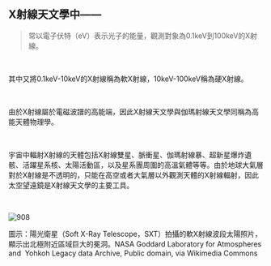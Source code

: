 ## X射線天文學中——

> 常以電子伏特（eV）表示光子的能量，觀測對象為0.1keV到100keV的X射線。

<br />

其中又將0.1keV-10keV的X射線稱為軟X射線，10keV-100keV稱為硬X射線。

<br />

由於X射線屬於電磁波譜的高能端，因此X射線天文學與伽瑪射線天文學同稱為高能天體物理學。

<br />

宇宙中輻射X射線的天體包括X射線雙星、脈衝星、伽瑪射線暴、超新星爆炸遺骸、活躍星系核、太陽活動區，以及星系團周圍的高溫氣體等等。由於地球大氣層對於X射線是不透明的，只能在高空或者大氣層以外觀測天體的X射線輻射，因此太空望遠鏡是X射線天文學的主要工具。

<br />

![908](https://i.imgur.com/2tJ03CE.png)

圖示：陽光衛星（Soft X-Ray Telescope，SXT）拍攝的軟X射線波段太陽照片，顯示出北極附近區域巨大的冕洞。NASA Goddard Laboratory for Atmospheres and  Yohkoh Legacy data Archive, Public domain, via Wikimedia Commons
